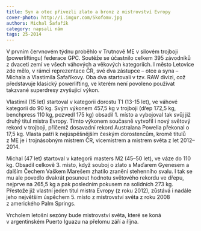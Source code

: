 ```yaml
---
title: Syn a otec přivezli zlato a bronz z mistrovství Evropy
cover-photo: http://i.imgur.com/5kofomv.jpg
authors: Michal Šafařík
category: napsali nám
tags: 25-2014 
---
```


V prvním červnovém týdnu proběhlo v Trutnově ME v silovém trojboji (powerliftingu) federace GPC. Soutěže se účastnilo celkem  395 závodníků z dvaceti zemí ve všech váhových a věkových kategoriích. I město Letovice zde mělo, v rámci reprezentace ČR, své dva zástupce – otce a syna – Michala a Vlastimila Šafaříkovy. Oba dva startovali v tzv. RAW divizi, což představuje klasický powerlifting, ve kterém není povoleno používat takzvané superdresy zvyšující výkon.

Vlastimil (15 let) startoval v kategorii dorostu T1 (13-15 let), ve váhové kategorii do 90 kg. Svým výkonem 457,5 kg v trojboji (dřep 172,5 kg, benchpress 110 kg, pozvedl 175 kg) obsadil 1. místo a vybojoval tak svůj již druhý titul mistra Evropy. Tímto výkonem současně vytvořil i nový světový rekord v trojboji, přičemž dosavadní rekord Australana Powella překonal o 17,5 kg. Vlasta patří k nejúspěšnějším českým dorostencům,  kromě titulů z ME je i trojnásobným mistrem ČR, vicemistrem a mistrem světa z let 2012–2014.

Michal (47 let) startoval v kategorii masters M2 (45–50 let), ve váze do 110 kg. Obsadil celkově 3. místo, když souboj o zlato s Maďarem Gyenesem a dalším Čechem Vaškem Marešem zhatilo zranění stehenního svalu. I tak se mu ale povedlo dvakrát posunout hodnotu světového rekordu ve dřepu, nejprve na 265,5 kg a pak posledním pokusem na solidních 273 kg. Přestože již vlastní jeden titul mistra Evropy (z roku 2012), zůstává i nadále jeho největším úspěchem 5. místo z mistrovství světa z roku 2008 z amerického Palm Springs.

Vrcholem letošní sezóny bude mistrovství světa, které se koná v argentinském Puerto Iguazu na přelomu září a října.